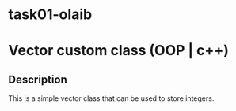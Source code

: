 # task01-olaib

# Vector custom class (OOP | c++)

## Description
This is a simple vector class that can be used to store integers.
